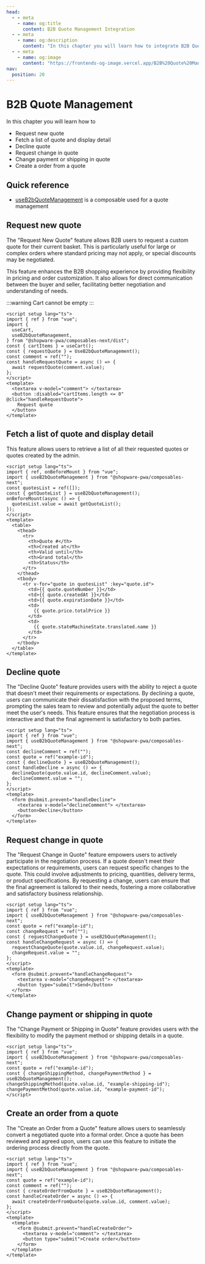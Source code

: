 ```yaml
---
head:
  - - meta
    - name: og:title
      content: B2B Quote Management Integration
  - - meta
    - name: og:description
      content: "In this chapter you will learn how to integrate B2B Quote Management."
  - - meta
    - name: og:image
      content: "https://frontends-og-image.vercel.app/B2B%20Quote%20Management.png?fontSize=120px"
nav:
  position: 20
---
```


# B2B Quote Management

In this chapter you will learn how to

- Request new quote
- Fetch a list of quote and display detail
- Decline quote
- Request change in quote
- Change payment or shipping in quote
- Create a order from a quote

## Quick reference

- [useB2bQuoteManagement](../../../packages/composables/useB2bQuoteManagement) is a composable used for a quote management

## Request new quote

The "Request New Quote" feature allows B2B users to request a custom quote for their current basket. This is particularly useful for large or complex orders where standard pricing may not apply, or special discounts may be negotiated.

This feature enhances the B2B shopping experience by providing flexibility in pricing and order customization. It also allows for direct communication between the buyer and seller, facilitating better negotiation and understanding of needs.

:::warning
Cart cannot be empty
:::

```vue
<script setup lang="ts">
import { ref } from "vue";
import {
  useCart,
  useB2bQuoteManagement,
} from "@shopware-pwa/composables-next/dist";
const { cartItems } = useCart();
const { requestQuote } = UseB2bQuoteManagement();
const comment = ref("");
const handleRequestQuote = async () => {
  await requestQuote(comment.value);
};
</script>
<template>
  <textarea v-model="comment"> </textarea>
  <button :disabled="cartItems.length <= 0" @click="handleRequestQuote">
    Request quote
  </button>
</template>
```

## Fetch a list of quote and display detail

This feature allows users to retrieve a list of all their requested quotes or quotes created by the admin.

```vue
<script setup lang="ts">
import { ref, onBeforeMount } from "vue";
import { useB2bQuoteManagement } from "@shopware-pwa/composables-next";
const quotesList = ref([]);
const { getQuoteList } = useB2bQuoteManagement();
onBeforeMount(async () => {
  quotesList.value = await getQuoteList();
});
</script>
<template>
  <table>
    <thead>
      <tr>
        <th>Quote #</th>
        <th>Created at</th>
        <th>Valid until</th>
        <th>Grand total</th>
        <th>Status</th>
      </tr>
    </thead>
    <tbody>
      <tr v-for="quote in quotesList" :key="quote.id">
        <td>{{ quote.quoteNumber }}</td>
        <td>{{ quote.createdAt }}</td>
        <td>{{ quote.expirationDate }}</td>
        <td>
          {{ quote.price.totalPrice }}
        </td>
        <td>
          {{ quote.stateMachineState.translated.name }}
        </td>
      </tr>
    </tbody>
  </table>
</template>
```

## Decline quote

The "Decline Quote" feature provides users with the ability to reject a quote that doesn't meet their requirements or expectations. By declining a quote, users can communicate their dissatisfaction with the proposed terms, prompting the sales team to review and potentially adjust the quote to better meet the user's needs. This feature ensures that the negotiation process is interactive and that the final agreement is satisfactory to both parties.

```vue
<script setup lang="ts">
import { ref } from "vue";
import { useB2bQuoteManagement } from "@shopware-pwa/composables-next";
const declineComment = ref("");
const quote = ref("example-id");
const { declineQuote } = useB2bQuoteManagement();
const handleDecline = async () => {
  declineQuote(quote.value.id, declineComment.value);
  declineComment.value = "";
};
</script>
<template>
  <form @submit.prevent="handleDecline">
    <textarea v-model="declineComment"> </textarea>
    <button>Decline</button>
  </form>
</template>
```

## Request change in quote

The "Request Change in Quote" feature empowers users to actively participate in the negotiation process. If a quote doesn't meet their expectations or requirements, users can request specific changes to the quote. This could involve adjustments to pricing, quantities, delivery terms, or product specifications. By requesting a change, users can ensure that the final agreement is tailored to their needs, fostering a more collaborative and satisfactory business relationship.

```vue
<script setup lang="ts">
import { ref } from "vue";
import { useB2bQuoteManagement } from "@shopware-pwa/composables-next";
const quote = ref("example-id");
const changeRequest = ref("");
const { requestChangeQuote } = useB2bQuoteManagement();
const handleChangeRequest = async () => {
  requestChangeQuote(quote.value.id, changeRequest.value);
  changeRequest.value = "";
};
</script>
<template>
  <form @submit.prevent="handleChangeRequest">
    <textarea v-model="changeRequest"> </textarea>
    <button type="submit">Send</button>
  </form>
</template>
```

## Change payment or shipping in quote

The "Change Payment or Shipping in Quote" feature provides users with the flexibility to modify the payment method or shipping details in a quote.

```vue
<script setup lang="ts">
import { ref } from "vue";
import { useB2bQuoteManagement } from "@shopware-pwa/composables-next";
const quote = ref("example-id");
const { changeShippingMethod, changePaymentMethod } = useB2bQuoteManagement();
changeShippingMethod(quote.value.id, "example-shipping-id");
changePaymentMethod(quote.value.id, "example-payment-id");
</script>
```

## Create an order from a quote

The "Create an Order from a Quote" feature allows users to seamlessly convert a negotiated quote into a formal order. Once a quote has been reviewed and agreed upon, users can use this feature to initiate the ordering process directly from the quote.

```vue
<script setup lang="ts">
import { ref } from "vue";
import { useB2bQuoteManagement } from "@shopware-pwa/composables-next";
const quote = ref("example-id");
const comment = ref("");
const { createOrderFromQuote } = useB2bQuoteManagement();
const handleCreateOrder = async () => {
  await createOrderFromQuote(quote.value.id, comment.value);
};
</script>
<template>
  <template>
    <form @submit.prevent="handleCreateOrder">
      <textarea v-model="comment"> </textarea>
      <button type="submit">Create order</button>
    </form>
  </template>
</template>
```
